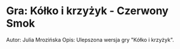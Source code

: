 # Gra: Kółko i krzyżyk - Czerwony Smok
Autor: Julia Mrozińska
Opis: Ulepszona wersja gry "Kółko i krzyżyk".


